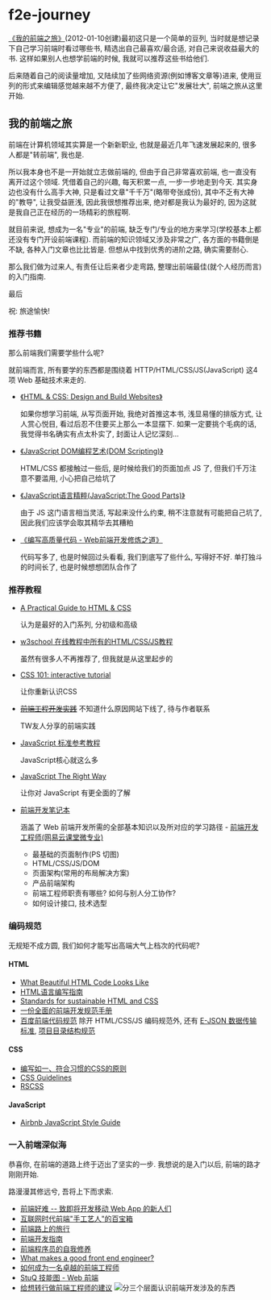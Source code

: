 # f2e-journey
[《我的前端之旅》](http://book.douban.com/doulist/1423213/)(2012-01-10创建)最初这只是一个简单的豆列, 当时就是想记录下自己学习前端时看过哪些书, 精选出自己最喜欢/最合适, 对自己来说收益最大的书. 这样如果别人也想学前端的时候, 我就可以推荐这些书给他们.

后来随着自己的阅读量增加, 又陆续加了些网络资源(例如博客文章等)进来, 使用豆列的形式来编辑感觉越来越不方便了, 最终我决定让它"发展壮大", 前端之旅从这里开始.

## 我的前端之旅
前端在计算机领域其实算是一个新新职业, 也就是最近几年飞速发展起来的, 很多人都是"转前端", 我也是.

所以我本身也不是一开始就立志做前端的, 但由于自己非常喜欢前端, 也一直没有离开过这个领域. 凭借着自己的兴趣, 每天积累一点, 一步一步地走到今天. 其实身边也没有什么高手大神, 只是看过文章"千千万"(略带夸张成份), 其中不乏有大神的"教导", 让我受益匪浅, 因此我很想推荐出来, 绝对都是我认为最好的, 因为这就是我自己正在经历的一场精彩的旅程啊.

就目前来说, 想成为一名"专业"的前端, 缺乏专门/专业的地方来学习(学校基本上都还没有专门开设前端课程). 而前端的知识领域又涉及非常之广, 各方面的书籍倒是不缺, 各种入门文章也比比皆是. 但想从中找到优秀的进阶之路, 确实需要耐心.

那么我们做为过来人, 有责任让后来者少走弯路, 整理出前端最佳(就个人经历而言)的入门指南.

最后

祝: 旅途愉快!

### 推荐书籍
那么前端我们需要学些什么呢?

就前端而言, 所有要学的东西都是围绕着 HTTP/HTML/CSS/JS(JavaScript) 这4项 Web 基础技术来走的.

* [《HTML & CSS: Design and Build Websites》](http://book.douban.com/subject/6585090/)

    如果你想学习前端, 从写页面开始, 我绝对首推这本书, 浅显易懂的排版方式, 让人赏心悦目, 看过后忍不住要买上那么一本显摆下. 如果一定要挑个毛病的话, 我觉得书名确实有点太朴实了, 封面让人记忆深刻...
* [《JavaScript DOM编程艺术(DOM Scripting)》](http://book.douban.com/subject/1921890/)

    HTML/CSS 都接触过一些后, 是时候给我们的页面加点 JS 了, 但我们千万注意不要滥用, 小心把自己给坑了
* [《JavaScript语言精粹(JavaScript:The Good Parts)》](http://book.douban.com/subject/11874748/)

    由于 JS 这门语言相当灵活, 写起来没什么约束, 稍不注意就有可能把自己坑了, 因此我们应该学会取其精华去其糟粕
* [《编写高质量代码 - Web前端开发修炼之道》](http://book.douban.com/subject/4881987/)

    代码写多了, 也是时候回过头看看, 我们到底写了些什么, 写得好不好. 单打独斗的时间长了, 也是时候想想团队合作了

### 推荐教程
* [A Practical Guide to HTML & CSS](http://learn.shayhowe.com/)

    认为是最好的入门系列, 分初级和高级
* [w3school 在线教程中所有的HTML/CSS/JS教程](http://www.w3school.com.cn/)

    虽然有很多人不再推荐了, 但我就是从这里起步的
* [CSS 101: interactive tutorial](http://www.css-101.org)

    让你重新认识CSS
* ~~[前端工程开发实践](http://f2eclass.com/)~~ 不知道什么原因网站下线了, 待与作者联系

    TW友人分享的前端实践
* [JavaScript 标准参考教程](http://javascript.ruanyifeng.com/)

    JavaScript核心就这么多
* [JavaScript The Right Way](http://jstherightway.org/)

    让你对 JavaScript 有更全面的了解

* [前端开发笔记本](https://github.com/li-xinyang/FEND_Note)

    涵盖了 Web 前端开发所需的全部基本知识以及所对应的学习路径 - [前端开发工程师(网易云课堂微专业)](http://mooc.study.163.com/smartSpec/detail/12001.htm)
    - 最基础的页面制作(PS 切图)
    - HTML/CSS/JS/DOM
    - 页面架构(常用的布局解决方案)
    - 产品前端架构
    - 前端工程师职责有哪些? 如何与别人分工协作?
    - 如何设计接口, 技术选型

### 编码规范
无规矩不成方圆, 我们如何才能写出高端大气上档次的代码呢?

#### HTML
* [What Beautiful HTML Code Looks Like](http://css-tricks.com/what-beautiful-html-code-looks-like/)
* [HTML语言编写指南](http://www.ruanyifeng.com/blog/2009/05/guide_to_semantic_html_elements.html)
* [Standards for sustainable HTML and CSS](https://github.com/mdo/code-guide)
* [一份全面的前端开发规范手册](https://github.com/Aaaaaashu/Front-End-Style-Guide)
* [百度前端代码规范](https://github.com/ecomfe/spec) 除开 HTML/CSS/JS 编码规范外, 还有 [E-JSON 数据传输标准](https://github.com/ecomfe/spec/blob/master/e-json.md), [项目目录结构规范](https://github.com/ecomfe/spec/blob/master/directory.md)

#### CSS
* [编写如一、符合习惯的CSS的原则](https://github.com/necolas/idiomatic-css/tree/master/translations/zh-CN)
* [CSS Guidelines](http://cssguidelin.es/)
* [RSCSS](https://github.com/rstacruz/rscss)

#### JavaScript
* [Airbnb JavaScript Style Guide](https://github.com/airbnb/javascript)

### 一入前端深似海
恭喜你, 在前端的道路上终于迈出了坚实的一步. 我想说的是入门以后, 前端的路才刚刚开始.

路漫漫其修远兮, 吾将上下而求索.

* [前端好难 -- 致即将开发移动 Web App 的新人们](http://www.douban.com/note/290965435/)
* [互联网时代前端"手工艺人"的百宝箱](https://github.com/f2e-journey/treasure)
* [前端路上的旅行](http://www.w3cplus.com/front-end-trip-on-road.html)
* [前端开发指南](https://github.com/w3crange/Front-End-Develop-Guide)
* [前端程序员的自我修养](http://thzt.github.io/an-introduction-to-web-front-end/)
* [What makes a good front end engineer?](http://www.nczonline.net/blog/2007/08/15/what-makes-a-good-front-end-engineer/)
* [如何成为一名卓越的前端工程师](http://jiongks.name/blog/how-to-become-a-great-front-end-engineer/)
* [StuQ 技能图 - Web 前端](https://github.com/TeamStuQ/skill-map)
* [给想转行做前端工程师的建议](https://www.zhihu.com/question/38924821/answer/79207681)
  ![分三个层面认识前端开发涉及的东西](https://pic2.zhimg.com/713774d5383d726b1cb8e6b6ef48fd0d_r.png)
